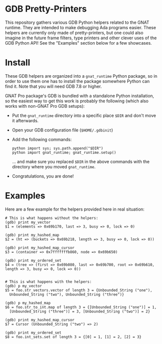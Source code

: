 GDB Pretty-Printers
===================

This repository gathers various GDB Python helpers related to the GNAT runtime.
They are intended to make debugging Ada programs easier. These helpers are
currently only made of pretty-printers, but one could also imagine in the
future frame filters, type printers and other clever uses of the GDB Python
API! See the "Examples" section below for a few showcases.


Install
=======

These GDB helpers are organized into a `gnat_runtime` Python package, so in
order to use them one has to install the package somewhere Python can find it.
Note that you will need GDB 7.8 or higher.

GNAT Pro package's GDB is bundled with a standalone Python installation, so
the easiest way to get this work is probably the following (which also works
with non-GNAT Pro GDB setups):

  - Put the `gnat_runtime` directory into a specific place `$DIR` and don't
    move it afterwards.
  - Open your GDB configuration file (`$HOME/.gdbinit`)
  - Add the following commands:

        python import sys; sys.path.append("$DIR")
        python import gnat_runtime; gnat_runtime.setup()

    ... and make sure you replaced `$DIR` in the above commands with the
    directory where you moved `gnat_runtime`.

  - Congratulations, you are done!


Examples
========

Here are a few example for the helpers provided here in real situation:

    # This is what happens without the helpers:
    (gdb) print my_vector
    $1 = (elements => 0x69b170, last => 3, busy => 0, lock => 0)

    (gdb) print my_hashed_map
    $2 = (ht => (buckets => 0x69b218, length => 3, busy => 0, lock => 0))

    (gdb) print my_hashed_map_cursor
    $3 = (container => 0x7fffffffb860, node => 0x69b650)

    (gdb) print my_ordered_set
    $4 = (tree => (first => 0x69b080, last => 0x69b700, root => 0x69b610,
    length => 3, busy => 0, lock => 0))


    # This is what happens with the helpers:
    (gdb) p my_vector
    $5 = foo.str_vectors.vector of length 3 = {Unbounded_String ("one"), 
      Unbounded_String ("two"), Unbounded_String ("three")}

    (gdb) p my_hashed_map
    $6 = foo.str_to_int.map of length 3 = {[Unbounded_String ("one")] = 1, 
      [Unbounded_String ("three")] = 3, [Unbounded_String ("two")] = 2}

    (gdb) print my_hashed_map_cursor
    $7 = Cursor (Unbounded_String ("two") => 2)

    (gdb) print my_ordered_set
    $8 = foo.int_sets.set of length 3 = {[0] = 1, [1] = 2, [2] = 3}
